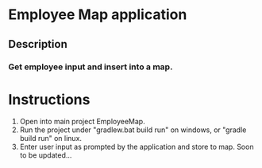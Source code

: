 # Employee Map application
## Description
### Get employee input and insert into a map.

# Instructions
1. Open into main project EmployeeMap.
2. Run the project under "gradlew.bat build run" on windows, or "gradle build run" on linux.
3. Enter user input as prompted by the application and store to map. Soon to be updated...
